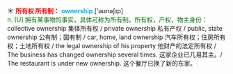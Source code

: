 ☀ <font color="red">**所有权 所有制：**</font>
<font color="sky blue">**ownership**</font> ['əʊnəʃɪp]  
<font color="rgb(227, 108, 9)">n. [U] 拥有某事物的事实，具体可称为所有制，所有权，产权，物主身份：</font>collective ownership 集体所有权 / private ownership 私有产权 / public, state ownership 公有制；国有制 / car, home, land ownership 汽车所有权；住房所有权；土地所有权 / the legal ownership of his property 他财产的法定所有权 / The business has changed ownership several times. 这家企业已几易其主。/ The restaurant is under new ownership. 这个餐厅已换了新的东家。

